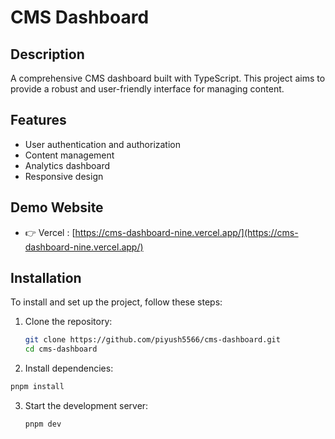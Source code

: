# CMS Dashboard

## Description
A comprehensive CMS dashboard built with TypeScript. This project aims to provide a robust and user-friendly interface for managing content.

## Features
- User authentication and authorization
- Content management
- Analytics dashboard
- Responsive design

## Demo Website
   - 👉 Vercel : [https://cms-dashboard-nine.vercel.app/](https://cms-dashboard-nine.vercel.app/)

## Installation
To install and set up the project, follow these steps:

1. Clone the repository:
   ```bash
   git clone https://github.com/piyush5566/cms-dashboard.git
   cd cms-dashboard
   ```
2. Install dependencies:
  ```bash
  pnpm install
  ```
3. Start the development server:
   ```bash
   pnpm dev
   ```
